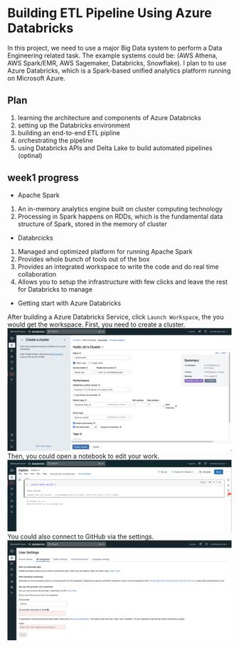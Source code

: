 # Building ETL Pipeline Using Azure Databricks

In this project, we need to use a major Big Data system to perform a Data Engineering related task. The example systems could be: (AWS Athena, AWS Spark/EMR, AWS Sagemaker, Databricks, Snowflake). I plan to to use Azure Databricks, which is a Spark-based unified analytics platform running on Microsoft Azure.

## Plan
1. learning the architecture and components of Azure Databricks
2. setting up the Databricks environment
3. building an end-to-end ETL pipline
4. orchestrating the pipeline
5. using Databricks APIs and Delta Lake to build automated pipelines (optinal)

## week1 progress
* Apache Spark
1. An in-memory analytics engine built on cluster computing technology
2. Processing in Spark happens on RDDs, which is the fundamental data structure of Spark, stored in the memory of cluster
* Databrcicks
1. Managed and optimized platform for running Apache Spark
2. Provides whole bunch of tools out of the box
3. Provides an integrated workspace to write the code and do real time collaboration
4. Allows you to setup the infrastructure with few clicks and leave the rest for Databricks to manage
* Getting start with Azure Databricks

After building a Azure Databricks Service, click `Launch Workspace`, the you would get the workspace. 
First, you need to create a cluster.
![cluster](https://github.com/JuliaJHL/imgs_readme/blob/main/ids721proj3/cluster.png)
Then, you could open a notebook to edit your work.
![notebook](https://github.com/JuliaJHL/imgs_readme/blob/main/ids721proj3/notebook.png)
You could also connect to GitHub via the settings.
![github](https://github.com/JuliaJHL/imgs_readme/blob/main/ids721proj3/github.png)





